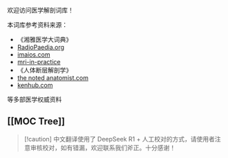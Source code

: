 欢迎访问医学解剖词库！

本词库参考资料来源：

- 《湘雅医学大词典》
- [RadioPaedia.org](https://radiopaedia.org/)
- [imaios.com](https://www.imaios.com/en/e-anatomy)
- [mri-in-practice](https://www.mri-in-practice.com/)
- 《人体断层解剖学》
- [the noted anatomist.com](https://www.thenotedanatomist.com/)
- [kenhub.com](https://kenhub.com)

等多部医学权威资料
## [[MOC Tree]]

> [!caution] 中文翻译使用了 DeepSeek R1 + 人工校对的方式，请使用者注意审核校对，如有错漏，欢迎联系我们斧正。十分感谢！
